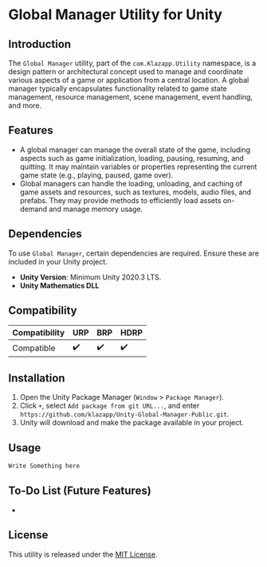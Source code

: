 # Global Manager Utility for Unity

## Introduction
The `Global Manager` utility, part of the `com.Klazapp.Utility` namespace, is a design pattern or architectural concept used to manage and coordinate various aspects of a game or application from a central location. A global manager typically encapsulates functionality related to game state management, resource management, scene management, event handling, and more.

## Features
- A global manager can manage the overall state of the game, including aspects such as game initialization, loading, pausing, resuming, and quitting. It may maintain variables or properties representing the current game state (e.g., playing, paused, game over).
- Global managers can handle the loading, unloading, and caching of game assets and resources, such as textures, models, audio files, and prefabs. They may provide methods to efficiently load assets on-demand and manage memory usage.
  
## Dependencies
To use `Global Manager`, certain dependencies are required. Ensure these are included in your Unity project.
- **Unity Version**: Minimum Unity 2020.3 LTS.
- **Unity Mathematics DLL**

## Compatibility
| Compatibility        | URP | BRP | HDRP |
|----------------------|-----|-----|------|
| Compatible           | ✔️  | ✔️  | ✔️   |

## Installation
1. Open the Unity Package Manager (`Window` > `Package Manager`).
2. Click `+`, select `Add package from git URL...`, and enter `https://github.com/klazapp/Unity-Global-Manager-Public.git`.
3. Unity will download and make the package available in your project.

## Usage
```csharp
Write Something here
```

## To-Do List (Future Features)
- 

## License
This utility is released under the [MIT License](LICENSE).
